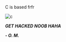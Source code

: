 C is based frfr

![c](http://icantchoosenames.neocities.org/8831/c-language.gif)

***GET HACKED NOOB HAHA***

***\- O. M.***
